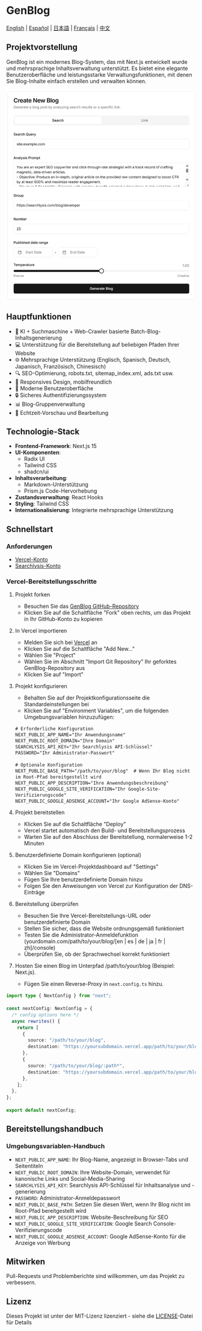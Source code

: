 # GenBlog

[English](../README.md) | [Español](README-es.md) | [日本語](README-ja.md) | [Français](README-fr.md) | [中文](README-zh.md)

## Projektvorstellung

GenBlog ist ein modernes Blog-System, das mit Next.js entwickelt wurde und mehrsprachige Inhaltsverwaltung unterstützt. Es bietet eine elegante Benutzeroberfläche und leistungsstarke Verwaltungsfunktionen, mit denen Sie Blog-Inhalte einfach erstellen und verwalten können.

![alt text](../imgs/dashboard-create.png)

## Hauptfunktionen

- 📝 KI + Suchmaschine + Web-Crawler basierte Batch-Blog-Inhaltsgenerierung
- 💻 Unterstützung für die Bereitstellung auf beliebigen Pfaden Ihrer Website
- 🌐 Mehrsprachige Unterstützung (Englisch, Spanisch, Deutsch, Japanisch, Französisch, Chinesisch)
- 🔍 SEO-Optimierung, robots.txt, sitemap_index.xml, ads.txt usw.
- 📱 Responsives Design, mobilfreundlich
- 🎨 Moderne Benutzeroberfläche
- 🔒 Sicheres Authentifizierungssystem
- 📊 Blog-Gruppenverwaltung
- 🔄 Echtzeit-Vorschau und Bearbeitung

## Technologie-Stack

- **Frontend-Framework**: Next.js 15
- **UI-Komponenten**:
  - Radix UI
  - Tailwind CSS
  - shadcn/ui
- **Inhaltsverarbeitung**:
  - Markdown-Unterstützung
  - Prism.js Code-Hervorhebung
- **Zustandsverwaltung**: React Hooks
- **Styling**: Tailwind CSS
- **Internationalisierung**: Integrierte mehrsprachige Unterstützung

## Schnellstart

### Anforderungen

- [Vercel-Konto](https://vercel.com)
- [Searchlysis-Konto](https://searchlysis.com)

### Vercel-Bereitstellungsschritte

1. Projekt forken

   - Besuchen Sie das [GenBlog GitHub-Repository](https://github.com/nohsueh/genblog)
   - Klicken Sie auf die Schaltfläche "Fork" oben rechts, um das Projekt in Ihr GitHub-Konto zu kopieren

2. In Vercel importieren

   - Melden Sie sich bei [Vercel](https://vercel.com) an
   - Klicken Sie auf die Schaltfläche "Add New..."
   - Wählen Sie "Project"
   - Wählen Sie im Abschnitt "Import Git Repository" Ihr geforktes GenBlog-Repository aus
   - Klicken Sie auf "Import"

3. Projekt konfigurieren

   - Behalten Sie auf der Projektkonfigurationsseite die Standardeinstellungen bei
   - Klicken Sie auf "Environment Variables", um die folgenden Umgebungsvariablen hinzuzufügen:

   ```env
   # Erforderliche Konfiguration
   NEXT_PUBLIC_APP_NAME="Ihr Anwendungsname"
   NEXT_PUBLIC_ROOT_DOMAIN="Ihre Domain"
   SEARCHLYSIS_API_KEY="Ihr Searchlysis API-Schlüssel"
   PASSWORD="Ihr Administrator-Passwort"

   # Optionale Konfiguration
   NEXT_PUBLIC_BASE_PATH="/path/to/your/blog"  # Wenn Ihr Blog nicht im Root-Pfad bereitgestellt wird
   NEXT_PUBLIC_APP_DESCRIPTION="Ihre Anwendungsbeschreibung"
   NEXT_PUBLIC_GOOGLE_SITE_VERIFICATION="Ihr Google-Site-Verifizierungscode"
   NEXT_PUBLIC_GOOGLE_ADSENSE_ACCOUNT="Ihr Google AdSense-Konto"
   ```

4. Projekt bereitstellen

   - Klicken Sie auf die Schaltfläche "Deploy"
   - Vercel startet automatisch den Build- und Bereitstellungsprozess
   - Warten Sie auf den Abschluss der Bereitstellung, normalerweise 1-2 Minuten

5. Benutzerdefinierte Domain konfigurieren (optional)

   - Klicken Sie im Vercel-Projektdashboard auf "Settings"
   - Wählen Sie "Domains"
   - Fügen Sie Ihre benutzerdefinierte Domain hinzu
   - Folgen Sie den Anweisungen von Vercel zur Konfiguration der DNS-Einträge

6. Bereitstellung überprüfen

   - Besuchen Sie Ihre Vercel-Bereitstellungs-URL oder benutzerdefinierte Domain
   - Stellen Sie sicher, dass die Website ordnungsgemäß funktioniert
   - Testen Sie die Administrator-Anmeldefunktion (yourdomain.com/path/to/your/blog/[en | es | de | ja | fr | zh]/console)
   - Überprüfen Sie, ob der Sprachwechsel korrekt funktioniert

7. Hosten Sie einen Blog im Unterpfad /path/to/your/blog (Beispiel: Next.js).
   - Fügen Sie einen Reverse-Proxy in `next.config.ts` hinzu.

```ts next.config.ts
import type { NextConfig } from "next";

const nextConfig: NextConfig = {
  /* config options here */
  async rewrites() {
    return [
      {
        source: "/path/to/your/blog",
        destination: "https://yoursubdomain.vercel.app/path/to/your/blog",
      },
      {
        source: "/path/to/your/blog/:path*",
        destination: "https://yoursubdomain.vercel.app/path/to/your/blog/:path*",
      },
    ];
  },
};

export default nextConfig;
```

## Bereitstellungshandbuch

### Umgebungsvariablen-Handbuch

- `NEXT_PUBLIC_APP_NAME`: Ihr Blog-Name, angezeigt in Browser-Tabs und Seitentiteln
- `NEXT_PUBLIC_ROOT_DOMAIN`: Ihre Website-Domain, verwendet für kanonische Links und Social-Media-Sharing
- `SEARCHLYSIS_API_KEY`: Searchlysis API-Schlüssel für Inhaltsanalyse und -generierung
- `PASSWORD`: Administrator-Anmeldepasswort
- `NEXT_PUBLIC_BASE_PATH`: Setzen Sie diesen Wert, wenn Ihr Blog nicht im Root-Pfad bereitgestellt wird
- `NEXT_PUBLIC_APP_DESCRIPTION`: Website-Beschreibung für SEO
- `NEXT_PUBLIC_GOOGLE_SITE_VERIFICATION`: Google Search Console-Verifizierungscode
- `NEXT_PUBLIC_GOOGLE_ADSENSE_ACCOUNT`: Google AdSense-Konto für die Anzeige von Werbung

## Mitwirken

Pull-Requests und Problemberichte sind willkommen, um das Projekt zu verbessern.

## Lizenz

Dieses Projekt ist unter der MIT-Lizenz lizenziert - siehe die [LICENSE](../LICENSE)-Datei für Details

